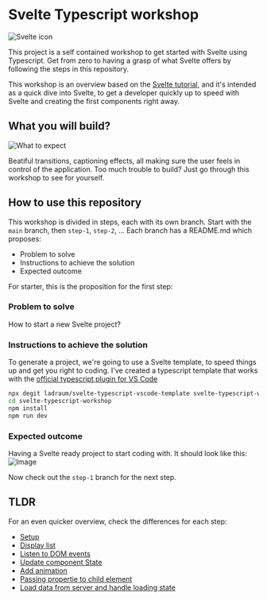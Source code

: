 # Svelte Typescript workshop

![Svelte icon](https://svelte.dev/svelte-logo-horizontal.svg)

This project is a self contained workshop to get started with Svelte using Typescript. 
Get from zero to having a grasp of what Svelte offers by following the steps in this repository.

This workshop is an overview based on the [Svelte tutorial](https://svelte.dev/tutorial), and it's intended as a quick dive into Svelte, to get a developer quickly up to speed with Svelte and creating the first components right away.

## What you will build?

![What to expect](https://github.com/ladraum/svelte-typescript-workshop/blob/main/what_to_expect.gif?raw=true)

Beatiful transitions, captioning effects, all making sure the user feels in control of the application.
Too much trouble to build? Just go through this workshop to see for yourself.

## How to use this repository

This workshop is divided in steps, each with its own branch. Start with the `main` branch, then `step-1`, `step-2`, ... Each branch has a README.md which proposes:

- Problem to solve
- Instructions to achieve the solution
- Expected outcome

For starter, this is the proposition for the first step:

### Problem to solve

How to start a new Svelte project?

### Instructions to achieve the solution

To generate a project, we're going to use a Svelte template, to speed things up and get you right to coding.
I've created a typescript template that works with the [official typescript plugin for VS Code](https://marketplace.visualstudio.com/items?itemName=svelte.svelte-vscode)

```bash
npx degit ladraum/svelte-typescript-vscode-template svelte-typescript-workshop
cd svelte-typescript-workshop
npm install
npm run dev
```

### Expected outcome

Having a Svelte ready project to start coding with. It should look like this:
![Image](https://i.ibb.co/fqkg9wc/svelte-preview.png)

Now check out the `step-1` branch for the next step.

## TLDR

For an even quicker overview, check the differences for each step:

- [Setup](https://github.com/ladraum/svelte-typescript-workshop/compare/main...step-1?expand=1#diff-534c52cd83756b9c3b6c7b2243edda00)
- [Display list](https://github.com/ladraum/svelte-typescript-workshop/compare/step-1...step-2?expand=1#diff-534c52cd83756b9c3b6c7b2243edda00)
- [Listen to DOM events](https://github.com/ladraum/svelte-typescript-workshop/compare/step-2...step-3?expand=1#diff-534c52cd83756b9c3b6c7b2243edda00)
- [Update component State](https://github.com/ladraum/svelte-typescript-workshop/compare/step-3...step-4?expand=1#diff-534c52cd83756b9c3b6c7b2243edda00)
- [Add animation](https://github.com/ladraum/svelte-typescript-workshop/compare/step-4...step-5#diff-534c52cd83756b9c3b6c7b2243edda00)
- [Passing propertie to child element](https://github.com/ladraum/svelte-typescript-workshop/compare/step-5...step-6#diff-534c52cd83756b9c3b6c7b2243edda00)
- [Load data from server and handle loading state](https://github.com/ladraum/svelte-typescript-workshop/compare/step-6...final#diff-534c52cd83756b9c3b6c7b2243edda00)